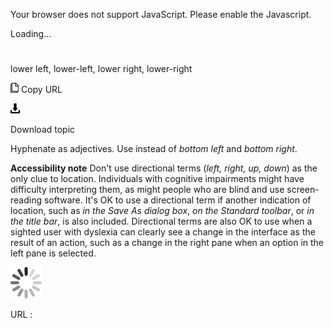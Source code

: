 Your browser does not support JavaScript. Please enable the Javascript.

Loading...

# 

lower left, lower-left, lower right, lower-right

![Copy URL](lower-left-lower-right_files/Copy.png)
Copy URL

![Download](lower-left-lower-right_files/Download.png)

Download topic

Hyphenate as adjectives. Use instead of *bottom left* and *bottom right*. 

**Accessibility note** Don't use directional terms (*left, right, up, down*)
as the only clue to location. Individuals with
cognitive impairments might have difficulty interpreting them, as
might people who are blind and use screen-reading
software. It's OK to use a directional term if another indication of
location, such as *in the Save As dialog box*, *on the Standard toolbar*, or *in the title bar*,
is also included. Directional terms are also OK to use when a
sighted user with dyslexia can clearly see a change in the interface as
the result of an action, such as a change in the right pane when an
option in the left pane is selected.

![In progress](lower-left-lower-right_files/activity-large.gif)

URL :
